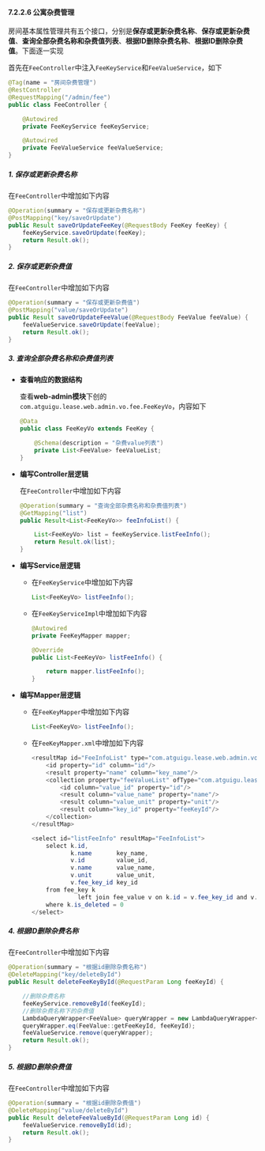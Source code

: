 #### 7.2.2.6 公寓杂费管理

房间基本属性管理共有五个接口，分别是**保存或更新杂费名称**、**保存或更新杂费值**、**查询全部杂费名称和杂费值列表**、**根据ID删除杂费名称**、**根据ID删除杂费值**。下面逐一实现

首先在`FeeController`中注入`FeeKeyService`和`FeeValueService`，如下

```java
@Tag(name = "房间杂费管理")
@RestController
@RequestMapping("/admin/fee")
public class FeeController {

    @Autowired
    private FeeKeyService feeKeyService;

    @Autowired
    private FeeValueService feeValueService;
}
```

##### 1. 保存或更新杂费名称

在`FeeController`中增加如下内容

```java
@Operation(summary = "保存或更新杂费名称")
@PostMapping("key/saveOrUpdate")
public Result saveOrUpdateFeeKey(@RequestBody FeeKey feeKey) {
    feeKeyService.saveOrUpdate(feeKey);
    return Result.ok();
}
```

##### 2. 保存或更新杂费值

在`FeeController`中增加如下内容

```java
@Operation(summary = "保存或更新杂费值")
@PostMapping("value/saveOrUpdate")
public Result saveOrUpdateFeeValue(@RequestBody FeeValue feeValue) {
    feeValueService.saveOrUpdate(feeValue);
    return Result.ok();
}
```

##### 3. 查询全部杂费名称和杂费值列表

- **查看响应的数据结构**

  查看**web-admin模块**下创的`com.atguigu.lease.web.admin.vo.fee.FeeKeyVo`，内容如下

  ```java
  @Data
  public class FeeKeyVo extends FeeKey {
  
      @Schema(description = "杂费value列表")
      private List<FeeValue> feeValueList;
  }
  ```

- **编写Controller层逻辑**

  在`FeeController`中增加如下内容

  ```java
  @Operation(summary = "查询全部杂费名称和杂费值列表")
  @GetMapping("list")
  public Result<List<FeeKeyVo>> feeInfoList() {
  
      List<FeeKeyVo> list = feeKeyService.listFeeInfo();
      return Result.ok(list);
  }
  ```

- **编写Service层逻辑**

    - 在`FeeKeyService`中增加如下内容

      ```java
      List<FeeKeyVo> listFeeInfo();
      ```

    - 在`FeeKeyServiceImpl`中增加如下内容

      ```java
      @Autowired
      private FeeKeyMapper mapper;
      
      @Override
      public List<FeeKeyVo> listFeeInfo() {
      
          return mapper.listFeeInfo();
      }
      ```

- **编写Mapper层逻辑**

    - 在`FeeKeyMapper`中增加如下内容

      ```java
      List<FeeKeyVo> listFeeInfo();
      ```

    - 在`FeeKeyMapper.xml`中增加如下内容

      ```java
      <resultMap id="FeeInfoList" type="com.atguigu.lease.web.admin.vo.fee.FeeKeyVo">
          <id property="id" column="id"/>
          <result property="name" column="key_name"/>
          <collection property="feeValueList" ofType="com.atguigu.lease.model.entity.FeeValue">
              <id column="value_id" property="id"/>
              <result column="value_name" property="name"/>
              <result column="value_unit" property="unit"/>
              <result column="key_id" property="feeKeyId"/>
          </collection>
      </resultMap>
      
      <select id="listFeeInfo" resultMap="FeeInfoList">
          select k.id,
                 k.name       key_name,
                 v.id         value_id,
                 v.name       value_name,
                 v.unit       value_unit,
                 v.fee_key_id key_id
          from fee_key k
                   left join fee_value v on k.id = v.fee_key_id and v.is_deleted = 0
          where k.is_deleted = 0
      </select>
      ```

##### 4. 根据ID删除杂费名称

在`FeeController`中增加如下内容

```java
@Operation(summary = "根据id删除杂费名称")
@DeleteMapping("key/deleteById")
public Result deleteFeeKeyById(@RequestParam Long feeKeyId) {

    //删除杂费名称
    feeKeyService.removeById(feeKeyId);
    //删除杂费名称下的杂费值
    LambdaQueryWrapper<FeeValue> queryWrapper = new LambdaQueryWrapper<>();
    queryWrapper.eq(FeeValue::getFeeKeyId, feeKeyId);
    feeValueService.remove(queryWrapper);
    return Result.ok();
}
```

##### 5. 根据ID删除杂费值

在`FeeController`中增加如下内容

```java
@Operation(summary = "根据id删除杂费值")
@DeleteMapping("value/deleteById")
public Result deleteFeeValueById(@RequestParam Long id) {
    feeValueService.removeById(id);
    return Result.ok();
}
```